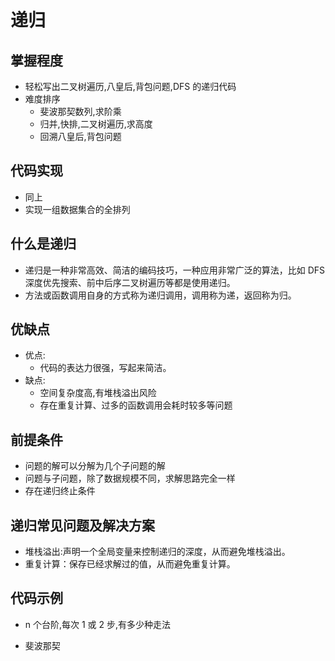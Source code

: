 # 递归

## 掌握程度

-   轻松写出二叉树遍历,八皇后,背包问题,DFS 的递归代码
-   难度排序
    -   斐波那契数列,求阶乘
    -   归并,快排,二叉树遍历,求高度
    -   回溯八皇后,背包问题

## 代码实现

-   同上
-   实现一组数据集合的全排列

## 什么是递归

-   递归是一种非常高效、简洁的编码技巧，一种应用非常广泛的算法，比如 DFS 深度优先搜索、前中后序二叉树遍历等都是使用递归。
-   方法或函数调用自身的方式称为递归调用，调用称为递，返回称为归。

## 优缺点

-   优点:
    -   代码的表达力很强，写起来简洁。
-   缺点:
    -   空间复杂度高,有堆栈溢出风险
    -   存在重复计算、过多的函数调用会耗时较多等问题

## 前提条件

-   问题的解可以分解为几个子问题的解
-   问题与子问题，除了数据规模不同，求解思路完全一样
-   存在递归终止条件

## 递归常见问题及解决方案

-   堆栈溢出:声明一个全局变量来控制递归的深度，从而避免堆栈溢出。
-   重复计算：保存已经求解过的值，从而避免重复计算。

## 代码示例

-   n 个台阶,每次 1 或 2 步,有多少种走法

-   斐波那契
